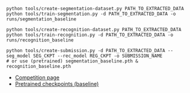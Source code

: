 ```shell
python tools/create-segmentation-dataset.py PATH_TO_EXTRACTED_DATA
python tools/train-segmentation.py -d PATH_TO_EXTRACTED_DATA -o runs/segmentation_baseline

python tools/create-recognition-dataset.py PATH_TO_EXTRACTED_DATA
python tools/train-recognition.py -d PATH_TO_EXTRACTED_DATA -o runs/recognition_baseline

python tools/create-submission.py -d PATH_TO_EXTRACTED_DATA --seg_model SEG_CKPT --rec_model REG_CKPT -o SUBMISSION_NAME
# or use (pretrained) segmentation_baseline.pth & recognition_baseline.pth
```

* [Competition page](https://www.kaggle.com/competitions/vkcv2022-contest-02-carplates)
* [Pretrained checkpoints (baseline)](https://disk.yandex.ru/d/O1s4217MMbpwHw)
